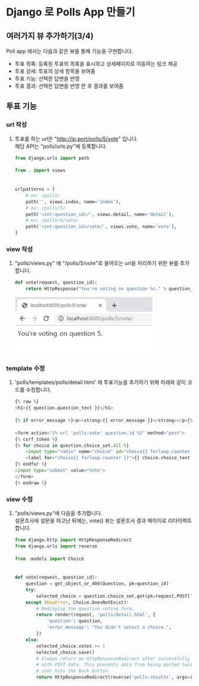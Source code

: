 # Django 로 Polls App 만들기

## 여러가지 뷰 추가하기(3/4)
Poll app 에서는 다음과 같은 뷰를 통해 기능을 구현합니다.  
- 투표 목록: 등록된 투표의 목록을 표시하고 상세페이지로 이동하는 링크 제공
- 투표 상세: 투표의 상세 항목을 보여줌
- 투표 기능: 선택한 답변을 반영
- 투표 결과: 선택한 답변을 반영 한 후 결과를 보여줌

## 투표 기능

### url 작성
1. 투표를 하는 url은 "http://ip.port/polls/5/vote" 입니다.  
해당 API는 "polls/urls.py"에 등록합니다.
    ```python
    from django.urls import path

    from . import views
    

    urlpatterns = [
        # ex: /polls/
        path('', views.index, name='index'),
        # ex: /polls/5/
        path('<int:question_id>/', views.detail, name='detail'),
        # ex: /polls/5/vote/
        path('<int:question_id>/vote/', views.vote, name='vote'),
    ]
    ```

### view 작성
1. "polls/views.py" 에 "/polls/5/vote"로 들어오는 url을 처리하기 위한 뷰를 추가 합니다.
    ```python
    def vote(request, question_id):
        return HttpResponse("You're voting on question %s." % question_id)
    ```
    ![투표상세](image/vote01.png)  

### template 수정
1. 'polls/templates/polls/detail.html' 에 투표기능을 추가하기 위해 아래와 같이 코드를 수정합니다.  
    ```python
    {% raw %}
    <h1>{{ question.question_text }}</h1>

    {% if error_message %}<p><strong>{{ error_message }}</strong></p>{% endif %}

    <form action="{% url 'polls:vote' question.id %}" method="post">
    {% csrf_token %}
    {% for choice in question.choice_set.all %}
        <input type="radio" name="choice" id="choice{{ forloop.counter }}" value="{{ choice.id }}">
        <label for="choice{{ forloop.counter }}">{{ choice.choice_text }}</label><br>
    {% endfor %}
    <input type="submit" value="Vote">
    </form>
    {% endraw %}
    ```

### view 수정
1. "polls/views.py"에 다음을 추가합니다.  
설문조사에 설문을 하고난 뒤에는, vote() 뷰는 설문조사 결과 페이지로 리다이렉트합니다.
    ```python
    from django.http import HttpResponseRedirect
    from django.urls import reverse

    from .models import Choice


    def vote(request, question_id):
        question = get_object_or_404(Question, pk=question_id)
        try:
            selected_choice = question.choice_set.get(pk=request.POST['choice'])
        except (KeyError, Choice.DoesNotExist):
            # Redisplay the question voting form.
            return render(request, 'polls/detail.html', {
                'question': question,
                'error_message': "You didn't select a choice.",
            })
        else:
            selected_choice.votes += 1
            selected_choice.save()
            # Always return an HttpResponseRedirect after successfully dealing
            # with POST data. This prevents data from being posted twice if a
            # user hits the Back button.
            return HttpResponseRedirect(reverse('polls:results', args=(question.id,)))
    ```